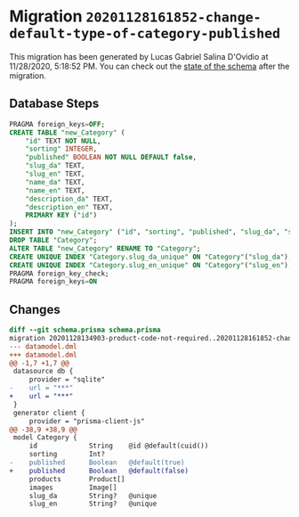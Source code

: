 # Migration `20201128161852-change-default-type-of-category-published`

This migration has been generated by Lucas Gabriel Salina D'Ovidio at 11/28/2020, 5:18:52 PM.
You can check out the [state of the schema](./schema.prisma) after the migration.

## Database Steps

```sql
PRAGMA foreign_keys=OFF;
CREATE TABLE "new_Category" (
    "id" TEXT NOT NULL,
    "sorting" INTEGER,
    "published" BOOLEAN NOT NULL DEFAULT false,
    "slug_da" TEXT,
    "slug_en" TEXT,
    "name_da" TEXT,
    "name_en" TEXT,
    "description_da" TEXT,
    "description_en" TEXT,
    PRIMARY KEY ("id")
);
INSERT INTO "new_Category" ("id", "sorting", "published", "slug_da", "slug_en", "name_da", "name_en", "description_da", "description_en") SELECT "id", "sorting", "published", "slug_da", "slug_en", "name_da", "name_en", "description_da", "description_en" FROM "Category";
DROP TABLE "Category";
ALTER TABLE "new_Category" RENAME TO "Category";
CREATE UNIQUE INDEX "Category.slug_da_unique" ON "Category"("slug_da");
CREATE UNIQUE INDEX "Category.slug_en_unique" ON "Category"("slug_en");
PRAGMA foreign_key_check;
PRAGMA foreign_keys=ON
```

## Changes

```diff
diff --git schema.prisma schema.prisma
migration 20201128134903-product-code-not-required..20201128161852-change-default-type-of-category-published
--- datamodel.dml
+++ datamodel.dml
@@ -1,7 +1,7 @@
 datasource db {
     provider = "sqlite"
-    url = "***"
+    url = "***"
 }
 generator client {
     provider = "prisma-client-js"
@@ -38,9 +38,9 @@
 model Category {
     id             String    @id @default(cuid())
     sorting        Int?
-    published      Boolean   @default(true)
+    published      Boolean   @default(false)
     products       Product[]
     images         Image[]
     slug_da        String?   @unique
     slug_en        String?   @unique
```


